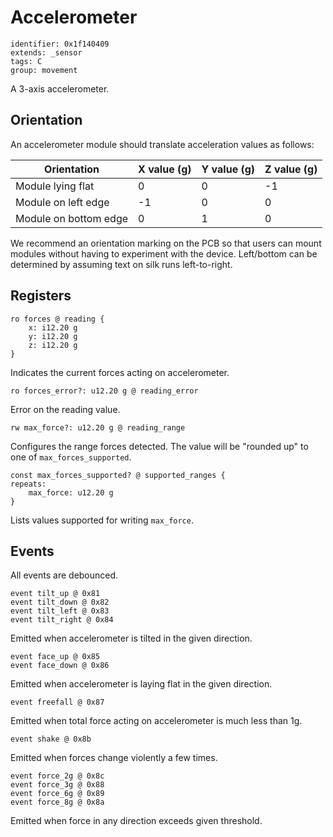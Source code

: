 # Accelerometer

    identifier: 0x1f140409
    extends: _sensor
    tags: C
    group: movement

A 3-axis accelerometer.

## Orientation

An accelerometer module should translate acceleration values as follows:

| Orientation           	| X value (g) 	| Y value (g) 	| Z value (g) 	|
|-----------------------	|-------------	|-------------	|-------------	|
| Module lying flat     	| 0           	| 0           	| -1          	|
| Module on left edge   	| -1          	| 0           	| 0           	|
| Module on bottom edge 	| 0           	| 1           	| 0           	|

We recommend an orientation marking on the PCB so that users can mount modules without having to experiment with the device. Left/bottom can be determined by assuming text on silk runs left-to-right.

## Registers

    ro forces @ reading {
        x: i12.20 g
        y: i12.20 g
        z: i12.20 g
    }

Indicates the current forces acting on accelerometer.

    ro forces_error?: u12.20 g @ reading_error

Error on the reading value.

    rw max_force?: u12.20 g @ reading_range

Configures the range forces detected.
The value will be "rounded up" to one of `max_forces_supported`.

    const max_forces_supported? @ supported_ranges {
    repeats:
        max_force: u12.20 g
    }

Lists values supported for writing `max_force`.

## Events

All events are debounced.

    event tilt_up @ 0x81
    event tilt_down @ 0x82
    event tilt_left @ 0x83
    event tilt_right @ 0x84

Emitted when accelerometer is tilted in the given direction.

    event face_up @ 0x85
    event face_down @ 0x86

Emitted when accelerometer is laying flat in the given direction.

    event freefall @ 0x87

Emitted when total force acting on accelerometer is much less than 1g.

    event shake @ 0x8b

Emitted when forces change violently a few times.

    event force_2g @ 0x8c
    event force_3g @ 0x88
    event force_6g @ 0x89
    event force_8g @ 0x8a

Emitted when force in any direction exceeds given threshold.
